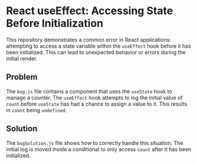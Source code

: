 # React useEffect: Accessing State Before Initialization

This repository demonstrates a common error in React applications: attempting to access a state variable within the `useEffect` hook before it has been initialized. This can lead to unexpected behavior or errors during the initial render.

## Problem

The `bug.js` file contains a component that uses the `useState` hook to manage a counter.  The `useEffect` hook attempts to log the initial value of `count` before `useState` has had a chance to assign a value to it. This results in `count` being `undefined`.

## Solution

The `bugSolution.js` file shows how to correctly handle this situation.  The initial log is moved inside a conditional to only access `count` after it has been initialized.